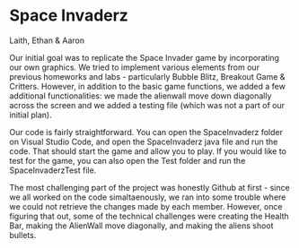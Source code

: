 # Space Invaderz

Laith, Ethan & Aaron

Our initial goal was to replicate the Space Invader game by incorporating our own graphics. We tried to implement various elements from our previous homeworks and labs - particularly Bubble Blitz, Breakout Game & Critters. However, in addition to the basic game functions, we added a few additional functionalities: we made the alienwall move down diagonally across the screen and we added a testing file (which was not a part of our initial plan). 

Our code is fairly straightforward. You can open the SpaceInvaderz folder on Visual Studio Code, and open the SpaceInvaderz java file and run the code. That should start the game and allow you to play. If you would like to test for the game, you can also open the Test folder and run the SpaceInvaderzTest file. 

The most challenging part of the project was honestly Github at first - since we all worked on the code simaltaenously, we ran into some trouble where we could not retrieve the changes made by each member. However, once figuring that out, some of the technical challenges were creating the Health Bar, making the AlienWall move diagonally, and making the aliens shoot bullets. 

